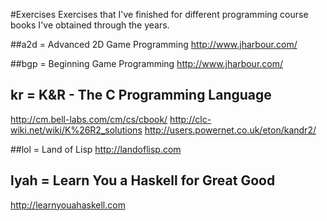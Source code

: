 #Exercises
Exercises that I've finished for different programming course books I've obtained through the years.

##a2d = Advanced 2D Game Programming
http://www.jharbour.com/

##bgp = Beginning Game Programming
http://www.jharbour.com/

## kr = K&R - The C Programming Language
http://cm.bell-labs.com/cm/cs/cbook/
http://clc-wiki.net/wiki/K%26R2_solutions
http://users.powernet.co.uk/eton/kandr2/

##lol = Land of Lisp
http://landoflisp.com

## lyah = Learn You a Haskell for Great Good
http://learnyouahaskell.com